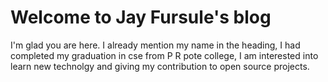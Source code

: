 # Welcome to Jay Fursule's blog 

I'm glad you are here. I already mention my name in the heading, I had completed my graduation in cse from P R pote college, I am interested into learn new technolgy and giving my contribution to open source projects.
